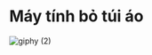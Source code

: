 # Máy tính bỏ túi áo
![giphy (2)](https://user-images.githubusercontent.com/43178360/67467768-913ee180-f673-11e9-8cfa-82c5f0e72963.gif)
